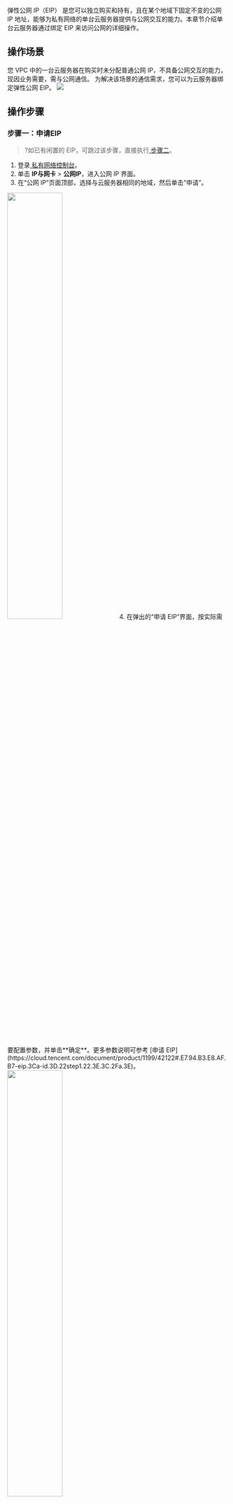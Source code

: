 弹性公网 IP（EIP） 是您可以独立购买和持有，且在某个地域下固定不变的公网 IP 地址，能够为私有网络的单台云服务器提供与公网交互的能力。本章节介绍单台云服务器通过绑定 EIP 来访问公网的详细操作。

## 操作场景
您 VPC 中的一台云服务器在购买时未分配普通公网 IP，不具备公网交互的能力，现因业务需要，需与公网通信。
为解决该场景的通信需求，您可以为云服务器绑定弹性公网 EIP。
![](https://main.qcloudimg.com/raw/e4a8b87e8190044f0993ecef09c96911.png)

## 操作步骤
### 步骤一：申请EIP
>?如已有闲置的 EIP，可跳过该步骤，直接执行[ 步骤二](#step2)。
>
1. 登录[ 私有网络控制台](https://console.cloud.tencent.com/vpc/)。
2. 单击 **IP与网卡** > **公网IP**，进入公网 IP 界面。
3. 在“公网 IP”页面顶部，选择与云服务器相同的地域，然后单击“申请”。
<img src="https://qcloudimg.tencent-cloud.cn/raw/1e3da3c2085526969fc81e77f2f48eb5.png" width="50%">
4. 在弹出的“申请 EIP”界面，按实际需要配置参数，并单击**确定**。更多参数说明可参考 [申请 EIP](https://cloud.tencent.com/document/product/1199/42122#.E7.94.B3.E8.AF.B7-eip.3Ca-id.3D.22step1.22.3E.3C.2Fa.3E)。
<img src="https://qcloudimg.tencent-cloud.cn/raw/7eebd8c14b4120bf8c53436a429eff2b.png" width="50%">

### 步骤二：为云服务器绑定EIP[](id:step2)
1. 在公网 IP 界面，选择 EIP 右侧的**更多** > **绑定**。
 <img src="https://qcloudimg.tencent-cloud.cn/raw/ecdc04565dbd758e20fe4b2d783ee7fe.png" width="70%">
2. 在弹出的“绑定资源”窗口中，选择 “CVM 实例”，并勾选您的云服务器实例 ID，然后单击**确定**。
 <img src="https://qcloudimg.tencent-cloud.cn/raw/1ddaf94a016a77d3140e7e1d3f034456.png" width="70%">

### 步骤三：验证通过EIP访问公网
1. 进入[云服务器控制台](https://console.cloud.tencent.com/cvm/instance/index?rid=1)，单击云服务器右侧的**登录**，输入密码等信息，进入云服务器界面。
2. 执行如 `ping www.qq.com` 测试数据连通性，可看到有数据返回，表示该 CVM 可以访问公网。
  ![](https://main.qcloudimg.com/raw/40c8b66f305baac0a63858394ed88766.png)


